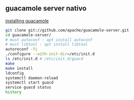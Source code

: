 ## guacamole server nativo

[installing guacamole](http://guacamole.incubator.apache.org/doc/gug/installing-guacamole.html)
```bash
git clone git://github.com/apache/guacamole-server.git
cd guacamole-server/
# must autoconf : apt install autoconf
# must libtool : apt install libtool
autoreconf -fi 
./configure --with-init-dir=/etc/init.d
ls /etc/init.d # /etc/init.d/guacd
make
make install
ldconfig
systemctl daemon-reload
systemctl start guacd
service guacd status
history
```
